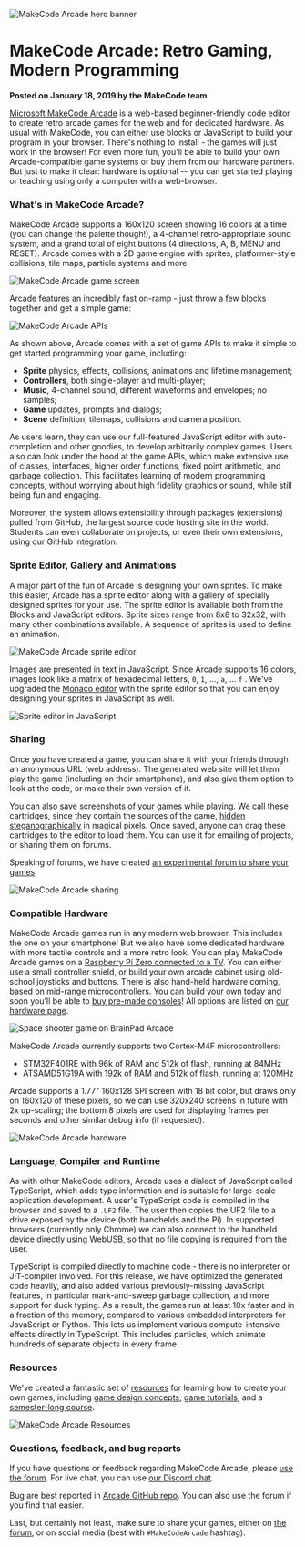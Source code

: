 ![MakeCode Arcade hero banner](/static/blog/arcade/hero.png)

# MakeCode Arcade: Retro Gaming, Modern Programming

**Posted on January 18, 2019 by the MakeCode team**


[Microsoft MakeCode Arcade](https://arcade.makecode.com) 
is a web-based beginner-friendly code editor to create retro arcade games 
for the web and for dedicated hardware.
As usual with MakeCode, you can 
either use blocks or JavaScript to build your program in your browser.
There's nothing to install - the games will just work in the browser!
For even more fun, you'll be
able to build your own Arcade-compatible game systems or buy them from
our hardware partners.
But just to make it clear: hardware is optional -- you
can get started playing or teaching using only a computer with a web-browser. 

###  What's in MakeCode Arcade?

MakeCode Arcade supports a 160x120 screen showing 16 colors at a time
(you can change the palette though!), a 4-channel retro-appropriate sound system,
and a grand total of eight buttons (4 directions, A, B, MENU and RESET).
Arcade comes with a 2D game engine with sprites, platformer-style collisions, 
tile maps, particle systems and more. 

![MakeCode Arcade game screen](/static/blog/arcade/screenArcade.jpg)

Arcade features an incredibly fast on-ramp - just throw a few blocks 
together and get a simple game:

![MakeCode Arcade APIs](/static/blog/arcade/APIs.png)

As shown above, Arcade comes with a set of game APIs to make it simple to get
started programming your game, including:
* **Sprite** physics, effects, collisions, animations and lifetime management;
* **Controllers**, both single-player and multi-player;
* **Music**, 4-channel sound, different waveforms and envelopes; no samples;
* **Game** updates, prompts and dialogs;
* **Scene** definition, tilemaps, collisions and camera position.

As users learn, they can use our full-featured JavaScript editor with auto-completion
and other goodies, to develop arbitrarily complex games.
Users also can  look under the hood at the game APIs, which make extensive use of 
classes, interfaces, higher order functions, fixed point arithmetic, and garbage collection.
This facilitates learning of modern programming concepts, without worrying about
high fidelity graphics or sound, while still being fun and engaging.

Moreover, the system allows extensibility through packages (extensions) pulled from
GitHub, the largest source code hosting site in the world.
Students can even collaborate on projects, or even their own extensions,
using our GitHub integration.

### Sprite Editor, Gallery and Animations

A major part of the fun of Arcade is designing your own sprites. 
To make this easier, Arcade has a sprite editor 
along with a gallery of specially designed sprites for your use.
The sprite editor is available both from the Blocks and JavaScript editors.
Sprite sizes range from 8x8 to 32x32, with many other combinations available.
A sequence of sprites is used to define an animation.

![MakeCode Arcade sprite editor](/static/blog/arcade/spriteEditor1.jpg)

Images are presented in text in JavaScript. Since Arcade supports 16 colors, 
images look like a matrix of hexadecimal letters, ``0``, ``1``, ..., ``a``, ... ``f``
. We've upgraded the [Monaco editor](https://microsoft.github.io/monaco-editor/) 
with the sprite editor so that you can enjoy designing your sprites in JavaScript as well.

![Sprite editor in JavaScript](/static/blog/arcade/monacosprites.gif)

### Sharing

Once you have created a game, you can share it with your friends through
an anonymous URL (web address).
The generated web site will let them play the game (including on their
smartphone), and also give them option to look at the code, or make
their own version of it.

You can also save screenshots of your games while playing.
We call these cartridges, since they contain the sources of the game,
[hidden steganographically](https://en.wikipedia.org/wiki/Steganography) in magical pixels.
Once saved, anyone can drag these cartridges to the editor to load them.
You can use it for emailing of projects, or sharing them on forums.

Speaking of forums, we have created 
[an experimental forum to share your games](https://forum.makecode.com/).

![MakeCode Arcade sharing](/static/blog/arcade/share.JPG)

### Compatible Hardware

MakeCode Arcade games run in any modern web browser.
This includes the one on your smartphone!
But we also have some dedicated hardware with more tactile controls and
a more retro look.
You can play MakeCode Arcade games on a [Raspberry Pi Zero connected to a TV](https://learn.adafruit.com/makecode-arcade-with-raspberry-pi-zero).
You can either use a small controller shield, or build your own arcade
cabinet using old-school joysticks and buttons.
There is also hand-held hardware coming, based on mid-range microcontrollers.
You can [build your own today](https://learn.adafruit.com/makecode-arcade-with-samd51-m4) and soon you'll be able to [buy pre-made consoles](https://brainpad.com/arcade)!
All options are listed on [our hardware page](https://arcade.makecode.com/hardware).

![Space shooter game on BrainPad Arcade](/static/blog/arcade/asteroidshooter.gif)

MakeCode Arcade currently supports two Cortex-M4F microcontrollers:

* STM32F401RE with 96k of RAM and 512k of flash, running at 84MHz
* ATSAMD51G19A with 192k of RAM and 512k of flash, running at 120MHz

Arcade supports a 1.77" 160x128 SPI screen with 18 bit color, but
draws only on 160x120 of these pixels, so we can use 320x240 screens
in future with 2x up-scaling; the bottom 8 pixels are used for displaying
frames per seconds and other similar debug info (if requested).

![MakeCode Arcade hardware](/static/blog/arcade/arcadeHardware.png)

### Language, Compiler and Runtime

As with other MakeCode editors, Arcade uses a dialect of JavaScript
called TypeScript, which adds type information and is suitable for large-scale
application development. A user's TypeScript code is compiled in the browser
and saved to a `.UF2` file.
The user then copies the UF2 file to a drive exposed by the device
(both handhelds and the Pi).
In supported browsers (currently only Chrome) we can also connect to the handheld
device directly using WebUSB, so that no file copying is required from the user.

TypeScript is compiled directly to machine code - there is no interpreter or JIT-compiler
involved. For this release, 
we have optimized the generated code heavily, and also added various previously-missing
JavaScript features, in particular mark-and-sweep garbage collection,
and more support for duck typing.
As a result, the games run at least 10x faster and in a fraction of the memory, 
compared to various embedded interpreters for JavaScript or Python.
This lets us implement various compute-intensive effects directly in TypeScript.
This includes particles, which animate hundreds of separate objects in every frame.

### Resources

We've created a fantastic set of [resources](https://arcade.makecode.com/docs) for
learning how to create your own games, including [game design concepts](https://arcade.makecode.com/concepts),
[game tutorials](https://arcade.makecode.com/tutorials), and a [semester-long course](https://arcade.makecode.com/courses).


![MakeCode Arcade Resources](/static/blog/arcade/docs.png)

### Questions, feedback, and bug reports

If you have questions or feedback regarding MakeCode Arcade, please
[use the forum](https://forum.makecode.com/).
For live chat, you can use [our Discord chat](https://aka.ms/makecodecommunity).

Bug are best reported in [Arcade GitHub repo](https://github.com/Microsoft/pxt-arcade).
You can also use the forum if you find that easier.

Last, but certainly not least, make sure to share your games, 
either on [the forum](https://forum.makecode.com/), 
or on social media (best with `#MakeCodeArcade` hashtag).
